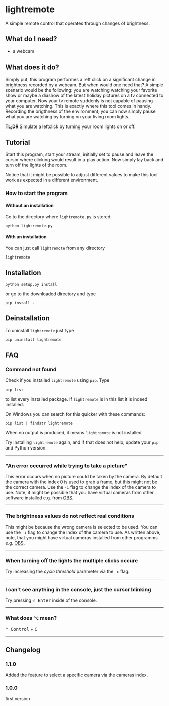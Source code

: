 # lightremote
A simple remote control that operates through changes of brightness.

## What do I need?
* a webcam

## What does it do?
Simply put, this program performes a left click on a significant change in brightness recorded by a webcam. But when would one need that? A simple scenario would be the following: you are watching watching your favorite show or maybe a diashow of the latest holiday pictures on a tv connected to your computer. Now your tv remote suddenly is not capable of pausing what you are watching. This is exactly where this tool comes in handy. Recording the brigthness of the environment, you can now simply pause what you are watching by turning on your living room lights.

__TL;DR__
Simulate a leftclick by turning your room lights on or off.

## Tutorial
Start this program, start your stream, initially set to pause and leave the cursor where clicking would result in a play action. Now simply lay back and turn off the lights of the room.

Notice that it might be possible to adjust different values to make this tool work as expected in a different environment.

### How to start the program

#### Without an installation
Go to the directory where `lightremote.py` is stored: 
```
python lightremote.py
```

#### With an installation
You can just call `lightremote` from any directory
```
lightremote
```

## Installation
```
python setup.py install
```
or go to the downloaded directory and type
```
pip install .
```

## Deinstallation
To uninstall `lightremote` just type
```
pip uninstall lightremote
```

## FAQ

 ### Command not found
Check if you installed `lightremote` using `pip`. Type
```
pip list
```
to list every installed package. If `lightremote` is in this list it is indeed installed.

On Windows you can search for this quicker with these commands:
```
pip list | findstr lightremote
```
When no output is produced, it means `lightremote` is not installed.

Try installing `lightremote` again, and if that does not help, update your `pip` and Python version.

---

### "An error occurred while trying to take a picture"
This error occurs when no picture could be taken by the camera. By default the camera with the index 0 is used to grab a frame, but this might not be the correct camera. Use the `-i` flag to change the index of the camera to use. Note, it might be possible that you have virtual cameras from other software installed e.g. from [OBS](https://obsproject.com/de).

---

### The brightness values do not reflect real conditions
This might be because the wrong camera is selected to be used. You can use the `-i` flag to change the index of the camera to use. As written above, note, that you might have virtual cameras installed from other programms e.g. [OBS](https://obsproject.com/de).

---

### When turning off the lights the multiple clicks occure
Try increasing the _cycle threshold_ parameter via the `-c` flag.

---

### I can't see anything in the console, just the cursor blinking
Try pressing <kbd>⏎ Enter</kbd> inside of the console.

---

### What does `^C` mean?

<kbd>⌃ Control</kbd> + <kbd>C</kbd>

---

## Changelog

### 1.1.0
Added the feature to select a specific camera via the cameras index.

### 1.0.0
first version
